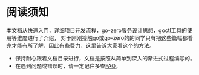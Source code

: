 # 阅读须知

本文档从快速入门，详细项目开发流程，go-zero服务设计思想，goctl工具的使用等维度进行了介绍，
对于刚刚接触go或go-zero的的同学只有把这些篇幅都看完才能有所了解，因此有些费力，这里告诉大家看这个的方法。
* 保持耐心跟着文档目录进行，文档是按照从简单到深入的渐进式过程编写的。
* 在遇到问题或错误时，请一定记住多查[FAQ](faq.md)。
